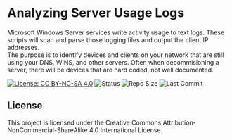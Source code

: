# Analyzing Server Usage Logs

Microsoft Windows Server services write activity usage to text logs. These scripts will scan and parse those logging files and output the client IP addresses.<br>The purpose is to identify devices and clients on your network that are still using your DNS, WINS, and other servers. Often when decommisioning a server, there will be devices that are hard coded, not well documented.

[![License: CC BY-NC-SA 4.0](https://img.shields.io/badge/License-CC%20BY--NC--SA%204.0-lightgrey.svg)](https://creativecommons.org/licenses/by-nc-sa/4.0/)
![Status](https://img.shields.io/badge/status-active-brightgreen)
![Repo Size](https://img.shields.io/github/repo-size/your-username/your-repo)
![Last Commit](https://img.shields.io/github/last-commit/your-username/your-repo)

## License

This project is licensed under the Creative Commons Attribution-NonCommercial-ShareAlike 4.0 International License.
